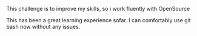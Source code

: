 This challenge is to improve my skills, so i work fluently with OpenSource

This has been a great learning experience sofar. I can comfortably use git bash now without any issues. 
